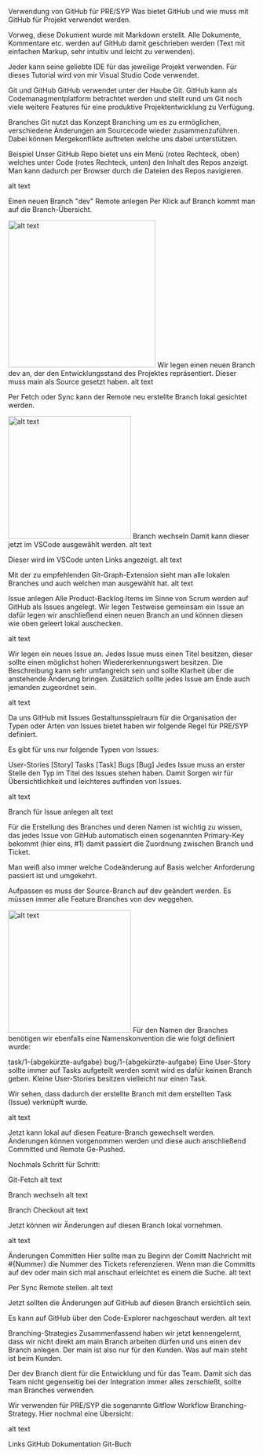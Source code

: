 Verwendung von GitHub für PRE/SYP
Was bietet GitHub und wie muss mit GitHub für Projekt verwendet werden.

Vorweg, diese Dokument wurde mit Markdown erstellt. Alle Dokumente, Kommentare etc. werden auf GitHub damit geschrieben werden (Text mit einfachen Markup, sehr intuitiv und leicht zu verwenden).

Jeder kann seine geliebte IDE für das jeweilige Projekt verwenden. Für dieses Tutorial wird von mir Visual Studio Code verwendet.

Git und GitHub
GitHub verwendet unter der Haube Git. GitHub kann als Codemanagmentplatform betrachtet werden und stellt rund um Git noch viele weitere Features für eine produktive Projektentwicklung zu Verfügung.

Branches
Git nutzt das Konzept Branching um es zu ermöglichen, verschiedene Änderungen am Sourcecode wieder zusammenzuführen. Dabei können Mergekonflikte auftreten welche uns dabei unterstützen.

Beispiel
Unser GitHub Repo bietet uns ein Menü (rotes Rechteck, oben) welches unter Code (rotes Rechteck, unten) den Inhalt des Repos anzeigt. Man kann dadurch per Browser durch die Dateien des Repos navigieren.

alt text

Einen neuen Branch "dev" Remote anlegen
Per Klick auf Branch kommt man auf die Branch-Übersicht.

<img src="images/image-333.png" alt="alt text" width="300"/>
Wir legen einen neuen Branch dev an, der den Entwicklungsstand des Projektes repräsentiert. Dieser muss main als Source gesetzt haben. alt text

Per Fetch oder Sync kann der Remote neu erstellte Branch lokal gesichtet werden.

<img src="images/image.png" alt="alt text" width="250"/>
Branch wechseln
Damit kann dieser jetzt im VSCode ausgewählt werden. alt text

Dieser wird im VSCode unten Links angezeigt. alt text

Mit der zu empfehlenden Git-Graph-Extension sieht man alle lokalen Branches und auch welchen man ausgewählt hat. alt text

Issue anlegen
Alle Product-Backlog Items im Sinne von Scrum werden auf GitHub als Issues angelegt. Wir legen Testweise gemeinsam ein Issue an dafür legen wir anschließend einen neuen Branch an und können diesen wie oben geleert lokal auschecken.

alt text

Wir legen ein neues Issue an. Jedes Issue muss einen Titel besitzen, dieser sollte einen möglichst hohen Wiedererkennungswert besitzen. Die Beschreibung kann sehr umfangreich sein und sollte Klarheit über die anstehende Änderung bringen. Zusätzlich sollte jedes Issue am Ende auch jemanden zugeordnet sein.

alt text

Da uns GitHub mit Issues Gestaltunsspielraum für die Organisation der Typen oder Arten von Issues bietet haben wir folgende Regel für PRE/SYP definiert.

Es gibt für uns nur folgende Typen von Issues:

User-Stories [Story]
Tasks [Task]
Bugs [Bug]
Jedes Issue muss an erster Stelle den Typ im Titel des Issues stehen haben. Damit Sorgen wir für Übersichtlichkeit und leichteres auffinden von Issues.

alt text

Branch für Issue anlegen
alt text

Für die Erstellung des Branches und deren Namen ist wichtig zu wissen, das jedes Issue von GitHub automatisch einen sogenannten Primary-Key bekommt (hier eins, #1) damit passiert die Zuordnung zwischen Branch und Ticket.

Man weiß also immer welche Codeänderung auf Basis welcher Anforderung passiert ist und umgekehrt.

Aufpassen es muss der Source-Branch auf dev geändert werden. Es müssen immer alle Feature Branches von dev weggehen.

<img src="images/image-17.png" alt="alt text" width="250px" />
Für den Namen der Branches benötigen wir ebenfalls eine Namenskonvention die wie folgt definiert wurde:

task/1-{abgekürzte-aufgabe}
bug/1-{abgekürzte-aufgabe}
Eine User-Story sollte immer auf Tasks aufgeteilt werden somit wird es dafür keinen Branch geben. Kleine User-Stories besitzen vielleicht nur einen Task.

Wir sehen, dass dadurch der erstellte Branch mit dem erstellten Task (Issue) verknüpft wurde.

alt text

Jetzt kann lokal auf diesen Feature-Branch gewechselt werden. Änderungen können vorgenommen werden und diese auch anschließend Committed und Remote Ge-Pushed.

Nochmals Schritt für Schritt:

Git-Fetch alt text

Branch wechseln alt text

Branch Checkout alt text

Jetzt können wir Änderungen auf diesen Branch lokal vornehmen.

alt text

Änderungen Committen
Hier sollte man zu Beginn der Comitt Nachricht mit #{Nummer} die Nummer des Tickets referenzieren. Wenn man die Committs auf dev oder main sich mal anschaut erleichtet es einem die Suche. alt text

Per Sync Remote stellen.
alt text

Jetzt sollten die Änderungen auf GitHub auf diesen Branch ersichtlich sein.

Es kann auf GitHub über den Code-Explorer nachgeschaut werden. alt text

Branching-Strategies
Zusammenfassend haben wir jetzt kennengelernt, dass wir nicht direkt am main Branch arbeiten dürfen und uns einen dev Branch anlegen. Der main ist also nur für den Kunden. Was auf main steht ist beim Kunden.

Der dev Branch dient für die Entwicklung und für das Team. Damit sich das Team nicht gegenseitig bei der Integration immer alles zerschießt, sollte man Branches verwenden.

Wir verwenden für PRE/SYP die sogenannte Gitflow Workflow Branching-Strategy. Hier nochmal eine Übersicht:

alt text

Links
GitHub Dokumentation
Git-Buch
